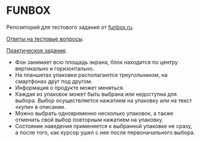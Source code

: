 # FUNBOX
Репозиторий для тестового задания от [funbox.ru](https://funbox.ru/).

[Ответы на тестовые вопросы](https://github.com/Shramkoweb/FUNBOX/blob/master/test.md).

[Практическое задание](https://shramkoweb.github.io/FUNBOX/).

- Фон занимает всю площадь экрана, блок находится по центру вертикально и горизонтально.
- На планшетах упаковки располагаются треугольником, на смартфонах друг под другом.
- Информация о продукте может меняться.
- Каждая из упаковок может быть выбрана или недоступна для выбора. Выбор осуществляется нажатием на упаковку или на текст «купи» в описании.
- Можно выбрать одновременно несколько упаковок, а также отменить свой выбор повторным нажатием на упаковку.
- Состояние наведения применяется к выбранной упаковке не сразу, а после того, как курсор ушел с нее после первоначального выбора.
